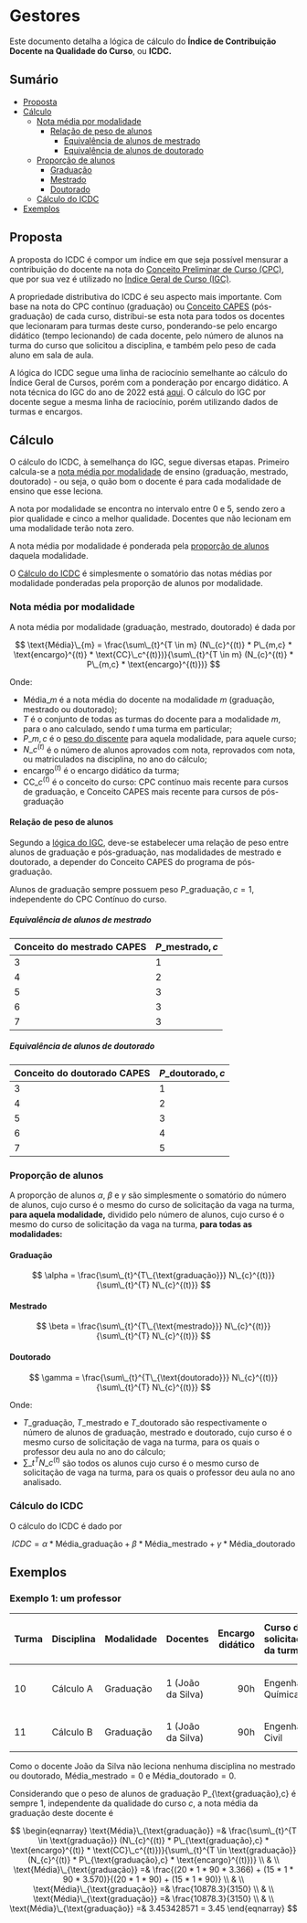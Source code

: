 # Gestores

Este documento detalha a lógica de cálculo do **Índice de Contribuição Docente na Qualidade do Curso**, ou **ICDC.**

## Sumário 

  * [Proposta](#proposta)
  * [Cálculo](#cálculo)
    * [Nota média por modalidade](#nota-média-por-modalidade)
      * [Relação de peso de alunos](#relação-de-peso-de-alunos)
        * [Equivalência de alunos de mestrado](#equivalência-de-alunos-de-mestrado)
        * [Equivalência de alunos de doutorado](#equivalência-de-alunos-de-doutorado)
    * [Proporção de alunos](#proporção-de-alunos)
      * [Graduação](#graduação-)
      * [Mestrado](#mestrado)
      * [Doutorado](#doutorado)
    * [Cálculo do ICDC](#cálculo-do-icdc)
  * [Exemplos](#exemplos)

## Proposta

A proposta do ICDC é compor um índice em que seja possível mensurar a contribuição do docente na nota do 
[Conceito Preliminar de Curso (CPC)](https://www.gov.br/inep/pt-br/areas-de-atuacao/pesquisas-estatisticas-e-indicadores/indicadores-de-qualidade-da-educacao-superior/conceito-preliminar-de-curso-cpc),
que por sua vez é utilizado no [Índice Geral de Curso (IGC)](https://www.gov.br/inep/pt-br/areas-de-atuacao/pesquisas-estatisticas-e-indicadores/indicadores-de-qualidade-da-educacao-superior/indice-geral-de-cursos-igc).

A propriedade distributiva do ICDC é seu aspecto mais importante. Com base na nota do CPC contínuo (graduação) ou 
[Conceito CAPES](https://www.gov.br/capes/pt-br/acesso-a-informacao/acoes-e-programas/avaliacao/sobre-a-avaliacao/avaliacao-o-que-e/sobre-a-avaliacao-conceitos-processos-e-normas/conceito-avaliacao) 
(pós-graduação) de cada curso, distribui-se esta nota para todos os docentes que lecionaram para turmas deste curso, 
ponderando-se pelo encargo didático (tempo lecionando) de cada docente, pelo número de alunos na turma do curso que 
solicitou a disciplina, e também pelo peso de cada aluno em sala de aula. 

A lógica do ICDC segue uma linha de raciocínio semelhante ao cálculo do Índice Geral de Cursos, porém com a ponderação
por encargo didático. A nota técnica do IGC do ano de 2022 está [aqui](data/nota_técnica_igc.pdf).
O cálculo do IGC por docente segue a mesma linha de raciocínio, porém utilizando dados de turmas e encargos.

## Cálculo

O cálculo do ICDC, à semelhança do IGC, segue diversas etapas. Primeiro calcula-se a 
[nota média por modalidade](#nota-média-por-modalidade) de ensino (graduação, mestrado, doutorado) - ou seja, o quão 
bom o docente é para cada modalidade de ensino que esse leciona.

A nota por modalidade se encontra no intervalo entre 0 e 5, sendo zero a pior qualidade e cinco a melhor qualidade. 
Docentes que não lecionam em uma modalidade terão nota zero.

A nota média por modalidade é ponderada pela [proporção de alunos](#proporção-de-alunos) daquela modalidade.

O [Cálculo do ICDC](#cálculo-do-icdc) é simplesmente o somatório das notas médias por modalidade ponderadas pela 
proporção de alunos por modalidade.

### Nota média por modalidade

A nota média por modalidade (graduação, mestrado, doutorado) é dada por

$$
\text{Média}\_{m} = \frac{\sum\_{t}^{T \in m} (N\_{c}^{(t)} * P\_{m,c} * \text{encargo}^{(t)} * \text{CC}\_c^{(t)})}{\sum\_{t}^{T \in m} (N_{c}^{(t)} * P\_{m,c} * \text{encargo}^{(t)})}
$$

Onde:

* $\text{Média}\_{m}$ é a nota média do docente na modalidade $m$ (graduação, mestrado ou doutorado);
* $T$ é o conjunto de todas as turmas do docente para a modalidade $m$, para o ano calculado, sendo $t$ uma turma em 
  particular;
* $P\_{m,c}$ é o [peso do discente](#relação-de-peso-de-alunos) para aquela modalidade, para aquele curso;
* $N\_{c}^{(t)}$ é o número de alunos aprovados com nota, reprovados com nota, ou matriculados na disciplina, no ano do 
  cálculo;
* $\text{encargo}^{(t)}$ é o encargo didático da turma;
* $\text{CC}\_c^{(t)}$ é o conceito do curso: CPC contínuo mais recente para cursos de graduação, e Conceito CAPES mais
  recente para cursos de pós-graduação

#### Relação de peso de alunos

Segundo a [lógica do IGC](data/nota_técnica_igc.pdf), deve-se estabelecer uma relação de peso entre alunos de graduação
e pós-graduação, nas modalidades de mestrado e doutorado, a depender do Conceito CAPES do programa de pós-graduação.

Alunos de graduação sempre possuem peso $P\_{\text{graduação},c} = 1$, independente do CPC Contínuo do curso.

##### Equivalência de alunos de mestrado

| Conceito do mestrado CAPES | $P\_{\text{mestrado},c}$ |
|:---------------------------|:-------------------------|
| 3                          | 1                        |
| 4                          | 2                        |
| 5                          | 3                        |
| 6                          | 3                        |
| 7                          | 3                        |

##### Equivalência de alunos de doutorado

| Conceito do doutorado CAPES | $P\_{\text{doutorado},c}$ |
|:----------------------------|:--------------------------|
| 3                           | 1                         |
| 4                           | 2                         |
| 5                           | 3                         |
| 6                           | 4                         |
| 7                           | 5                         |

### Proporção de alunos

A proporção de alunos $\alpha$, $\beta$ e $\gamma$ são simplesmente o somatório do número de alunos, cujo curso é o 
mesmo do curso de solicitação da vaga na turma, **para aquela modalidade,** dividido pelo número de alunos, cujo curso 
é o mesmo do curso de solicitação da vaga na turma, **para todas as modalidades:**

#### Graduação 

$$
\alpha = \frac{\sum\_{t}^{T\_{\text{graduação}}} N\_{c}^{(t)}}{\sum\_{t}^{T} N\_{c}^{(t)}}
$$

#### Mestrado

$$
\beta = \frac{\sum\_{t}^{T\_{\text{mestrado}}} N\_{c}^{(t)}}{\sum\_{t}^{T} N\_{c}^{(t)}}
$$

#### Doutorado

$$
\gamma = \frac{\sum\_{t}^{T\_{\text{doutorado}}} N\_{c}^{(t)}}{\sum\_{t}^{T} N\_{c}^{(t)}}
$$

Onde:

* $T\_{\text{graduação}}$, $T\_{\text{mestrado}}$ e $T\_{\text{doutorado}}$ são respectivamente o número de alunos de 
  graduação, mestrado e doutorado, cujo curso é o mesmo curso de solicitação de vaga na turma, para os quais o professor
  deu aula no ano do cálculo;
* $\sum\_{t}^{T} N\_{c}^{(t)}$ são todos os alunos cujo curso é o mesmo curso de solicitação de vaga na turma, para os 
  quais o professor deu aula no ano analisado.

### Cálculo do ICDC

O cálculo do ICDC é dado por

$$
ICDC = \alpha * \text{Média}\_{\text{graduação}} + \beta * \text{Média}\_{\text{mestrado}} + \gamma * \text{Média}\_{\text{doutorado}}
$$

## Exemplos

### Exemplo 1: um professor 

| Turma | Disciplina | Modalidade | Docentes          | Encargo didático | Curso de solicitação da turma |       Conceito de Curso (CC) |                                       Alunos |
|:------|:-----------|:-----------|:------------------|-----------------:|:------------------------------|-----------------------------:|---------------------------------------------:|
| 10    | Cálculo A  | Graduação  | 1 (João da Silva) |              90h | Engenharia Química            |                        3.366 | 20 (Eng. Química); 7 (Ciência da Computação) |
| 11    | Cálculo B  | Graduação  | 1 (João da Silva) |              90h | Engenharia Civil              |                        3.570 |            15 (Eng. Civil); 5 (Eng. Química) |
 

Como o docente João da Silva não leciona nenhuma disciplina no mestrado ou doutorado, 
$\text{Média}\_{\text{mestrado}} = 0$ e $\text{Média}\_{\text{doutorado}} = 0$.

Considerando que o peso de alunos de graduação P\_{\text{graduação},c} é sempre 1, independente da qualidade do curso 
$c$, a nota média da graduação deste docente é 

$$
\begin{eqnarray}
\text{Média}\_{\text{graduação}} =& \frac{\sum\_{t}^{T \in \text{graduação}} (N\_{c}^{(t)} * P\_{\text{graduação},c} * \text{encargo}^{(t)} * \text{CC}\_c^{(t)})}{\sum\_{t}^{T \in \text{graduação}} (N_{c}^{(t)} * P\_{\text{graduação},c} * \text{encargo}^{(t)})} \\
& \\
\text{Média}\_{\text{graduação}} =& \frac{(20 * 1 * 90 * 3.366) + (15 * 1 * 90 * 3.570)}{(20 * 1 * 90) + (15 * 1 * 90)} \\
& \\
\text{Média}\_{\text{graduação}} =& \frac{10878.3}{3150} \\
& \\
\text{Média}\_{\text{graduação}} =& \frac{10878.3}{3150} \\
& \\
\text{Média}\_{\text{graduação}} =& 3.453428571 = 3.45
\end{eqnarray}
$$